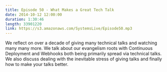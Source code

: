 ```yaml
--- 
title: Episode 50 - What Makes a Great Tech Talk
date: 2014-10-12 12:00:00
duration: 1:30:46
length: 33901220
link: https://s3.amazonaws.com/SystemsLive/Episode50.mp3
---
```


We reflect on over a decade of giving many technical talks and watching many many more. We talk about our evangelism roots with Continuous Deployment and Webhooks both being primarily spread via technical talks. We also discuss dealing with the inevitable stress of giving talks and finally how to make your talks better.